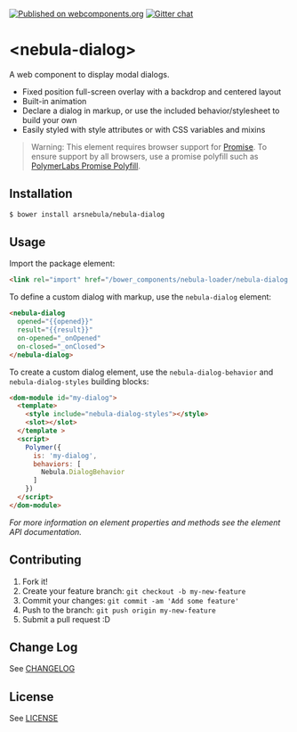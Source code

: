 [![Published on webcomponents.org](https://img.shields.io/badge/webcomponents.org-published-blue.svg)](https://www.webcomponents.org/element/arsnebula/nebula-dialog)
[![Gitter chat](https://badges.gitter.im/org.png)](https://gitter.im/arsnebula/webcomponents)

# \<nebula-dialog\>

A web component to display modal dialogs.

* Fixed position full-screen overlay with a backdrop and centered layout
* Built-in animation
* Declare a dialog in markup, or use the included behavior/stylesheet to build your own
* Easily styled with style attributes or with CSS variables and mixins

> Warning: This element requires browser support for [Promise](https://developer.mozilla.org/en-US/docs/Web/JavaScript/Reference/Global_Objects/Promise). To ensure support by all browsers, use a promise polyfill such as [PolymerLabs Promise Polyfill](https://github.com/PolymerLabs/promise-polyfill).

## Installation

```sh
$ bower install arsnebula/nebula-dialog
```

## Usage

Import the package element:

```html
<link rel="import" href="/bower_components/nebula-loader/nebula-dialog.html"> 
```

To define a custom dialog with markup, use the `nebula-dialog` element:

```html
<nebula-dialog
  opened="{{opened}}"
  result="{{result}}"
  on-opened="_onOpened"
  on-closed="_onClosed">
</nebula-dialog>
```

To create a custom dialog element, use the `nebula-dialog-behavior` and `nebula-dialog-styles` building blocks:

```html
<dom-module id="my-dialog">
  <template>
    <style include="nebula-dialog-styles"></style>
    <slot></slot>
  </template >
  <script>
    Polymer({
      is: 'my-dialog',
      behaviors: [
        Nebula.DialogBehavior
      ]
    })
  </script>
</dom-module>
```

*For more information on element properties and methods see the element API documentation.*

## Contributing

1. Fork it!
2. Create your feature branch: `git checkout -b my-new-feature`
3. Commit your changes: `git commit -am 'Add some feature'`
4. Push to the branch: `git push origin my-new-feature`
5. Submit a pull request :D

## Change Log

See [CHANGELOG](/CHANGELOG.md)

## License

See [LICENSE](/LICENSE.md)